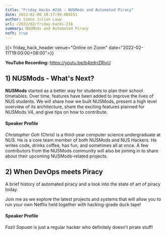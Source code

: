 ```yaml
---
title: "Friday Hacks #216 : NUSMods and Automated Piracy"
date: 2022-02-08 10:17:59.009151
author: Simon Julian Lauw
url: /2022/02/friday-hacks-216
summary: NUSMods and Automated Piracy
nofh: true
---
```


{{< friday_hack_header
    venue="Online on Zoom"
    date="2022-02-11T19:00:00+08:00">}}

**YouTube Recording:** https://youtu.be/b4zdrrZRivU

## 1) NUSMods - What's Next?

**NUSMods** started as a better way for students to plan their school timetables. Over time, features have been added to improve the lives of NUS students. We will share how we built NUSMods, present a high level overview of its architecture, share the exciting features planned for NUSMods V4, and give tips on how to contribute.

#### Speaker Profile

_Christopher Goh_ (Chris) is a third-year computer science undergraduate at NUS. He is a core team member of both NUSMods and NUS Hackers. He writes code, drinks coffee, has fun, and sometimes all at once. A few contributors from the NUSMods community will also be joining in to share about their upcoming NUSMods-related projects.

## 2) When DevOps meets Piracy

A brief history of automated piracy and a look into the state of art of piracy today.

Join me as we explore the latest projects and systems that will allow you to run your own Netflix held together with hacking-grade duck tape!

#### Speaker Profile

_Fazli Sapuan_ is just a regular hacker who definitely doesn't pirate stuff!


